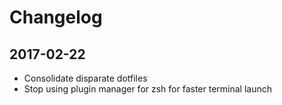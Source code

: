# Changelog

## 2017-02-22

- Consolidate disparate dotfiles
- Stop using plugin manager for zsh for faster terminal launch
